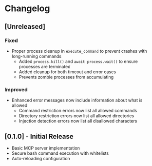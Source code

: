 # Changelog

## [Unreleased]
### Fixed
- Proper process cleanup in `execute_command` to prevent crashes with long-running commands
  - Added `process.kill()` and `await process.wait()` to ensure processes are terminated
  - Added cleanup for both timeout and error cases
  - Prevents zombie processes from accumulating

### Improved
- Enhanced error messages now include information about what is allowed
  - Command restriction errors now list all allowed commands
  - Directory restriction errors now list all allowed directories
  - Injection detection errors now list all disallowed characters

## [0.1.0] - Initial Release
- Basic MCP server implementation
- Secure bash command execution with whitelists
- Auto-reloading configuration